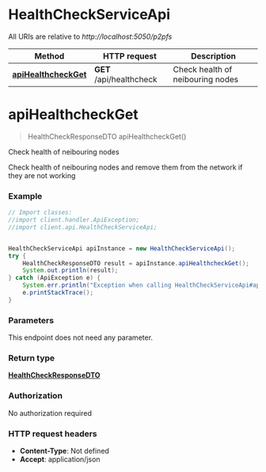 # HealthCheckServiceApi

All URIs are relative to *http://localhost:5050/p2pfs*

Method | HTTP request | Description
------------- | ------------- | -------------
[**apiHealthcheckGet**](HealthCheckServiceApi.md#apiHealthcheckGet) | **GET** /api/healthcheck | Check health of neibouring nodes

<a name="apiHealthcheckGet"></a>
# **apiHealthcheckGet**
> HealthCheckResponseDTO apiHealthcheckGet()

Check health of neibouring nodes

Check health of neibouring nodes and remove them from the network if they are not working

### Example
```java
// Import classes:
//import client.handler.ApiException;
//import client.api.HealthCheckServiceApi;


HealthCheckServiceApi apiInstance = new HealthCheckServiceApi();
try {
    HealthCheckResponseDTO result = apiInstance.apiHealthcheckGet();
    System.out.println(result);
} catch (ApiException e) {
    System.err.println("Exception when calling HealthCheckServiceApi#apiHealthcheckGet");
    e.printStackTrace();
}
```

### Parameters
This endpoint does not need any parameter.

### Return type

[**HealthCheckResponseDTO**](HealthCheckResponseDTO.md)

### Authorization

No authorization required

### HTTP request headers

 - **Content-Type**: Not defined
 - **Accept**: application/json

